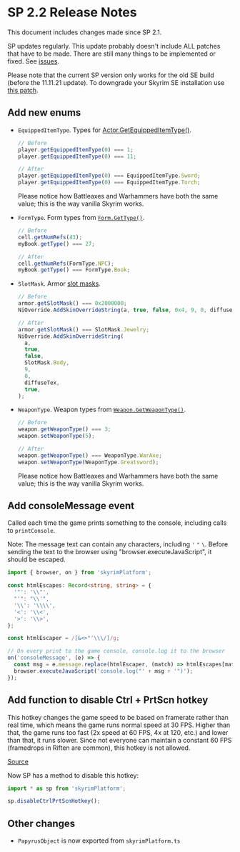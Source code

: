 # SP 2.2 Release Notes

This document includes changes made since SP 2.1.

SP updates regularly. This update probably doesn't include ALL patches that have to be made.
There are still many things to be implemented or fixed. See [issues](https://github.com/skyrim-multiplayer/skymp/issues?q=is%3Aopen+is%3Aissue+label%3Aarea%3Askyrim-platform).

Please note that the current SP version only works for the old SE build (before the 11.11.21 update).
To downgrade your Skyrim SE installation use [this patch](https://www.nexusmods.com/skyrimspecialedition/mods/57618).

## Add new enums

- `EquippedItemType`. Types for [Actor.GetEquippedItemType()][EquippedItemType].

  ```ts
  // Before
  player.getEquippedItemType(0) === 1;
  player.getEquippedItemType(0) === 11;

  // After
  player.getEquippedItemType(0) === EquippedItemType.Sword;
  player.getEquippedItemType(0) === EquippedItemType.Torch;
  ```

  Please notice how Battleaxes and Warhammers have both the same value; this is the way vanilla Skyrim works.

- `FormType`. Form types from [`Form.GetType()`][FormType].

  ```ts
  // Before
  cell.getNumRefs(43);
  myBook.getType() === 27;

  // After
  cell.getNumRefs(FormType.NPC);
  myBook.getType() === FormType.Book;
  ```

- `SlotMask`. Armor [slot masks][SlotMask].

  ```ts
  // Before
  armor.getSlotMask() === 0x2000000;
  NiOverride.AddSkinOverrideString(a, true, false, 0x4, 9, 0, diffuseTex, true);

  // After
  armor.getSlotMask() === SlotMask.Jewelry;
  NiOverride.AddSkinOverrideString(
    a,
    true,
    false,
    SlotMask.Body,
    9,
    0,
    diffuseTex,
    true,
  );
  ```

- `WeaponType`. Weapon types from [`Weapon.GetWeaponType()`][WeaponType].

  ```ts
  // Before
  weapon.getWeaponType() === 3;
  weapon.setWeaponType(5);

  // After
  weapon.getWeaponType() === WeaponType.WarAxe;
  weapon.setWeaponType(WeaponType.Greatsword);
  ```

  Please notice how Battleaxes and Warhammers have both the same value; this is the way vanilla Skyrim works.

[EquippedItemType]: https://www.creationkit.com/index.php?title=GetEquippedItemType_-_Actor
[FormType]: https://www.creationkit.com/index.php?title=GetType_-_Form
[SlotMask]: https://www.creationkit.com/index.php?title=Slot_Masks_-_Armor
[WeaponType]: https://www.creationkit.com/index.php?title=GetWeaponType_-_Weapon

## Add consoleMessage event

Called each time the game prints something to the console, including calls to `printConsole`.

Note: The message text can contain any characters, including `'` `"` `\`.
Before sending the text to the browser using "browser.executeJavaScript", it should be escaped.

```typescript
import { browser, on } from 'skyrimPlatform';

const htmlEscapes: Record<string, string> = {
  '"': '\\"',
  "'": "\\'",
  '\\': '\\\\',
  '<': '\\<',
  '>': '\\>',
};

const htmlEscaper = /[&<>"'\\\/]/g;

// On every print to the game console, console.log it to the browser
on('consoleMessage', (e) => {
  const msg = e.message.replace(htmlEscaper, (match) => htmlEscapes[match]);
  browser.executeJavaScript('console.log("' + msg + '")');
});
```

## Add function to disable Ctrl + PrtScn hotkey

This hotkey changes the game speed to be based on framerate rather than real time, which means the game runs normal speed at 30 FPS. Higher than that, the game runs too fast (2x speed at 60 FPS, 4x at 120, etc.) and lower than that, it runs slower. Since not everyone can maintain a constant 60 FPS (framedrops in Riften are common), this hotkey is not allowed.

[Source](https://www.thegamer.com/skyrim-tricks-work-banned/)

Now SP has a method to disable this hotkey:

```ts
import * as sp from 'skyrimPlatform';

sp.disableCtrlPrtScnHotkey();
```

## Other changes

- `PapyrusObject` is now exported from `skyrimPlatform.ts`
